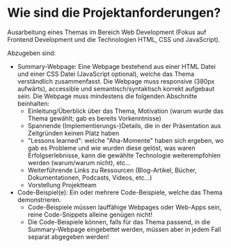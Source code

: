 # Wie sind die Projektanforderungen?

Ausarbeitung eines Themas im Bereich Web Development (Fokus auf Frontend Development und die Technologien HTML, CSS und JavaScript).

Abzugeben sind:

- Summary-Webpage: Eine Webpage bestehend aus einer HTML Datei und einer CSS Datei (JavaScript optional), welche das Thema verständlich zusammenfasst. Die Webpage muss responsive (380px aufwärts), accessible und semantisch/syntaktisch korrekt aufgebaut sein. Die Webpage muss mindestens die folgenden Abschnitte beinhalten: 
    - Einleitung/Überblick über das Thema, Motivation (warum wurde das Thema gewählt; gab es bereits Vorkenntnisse)
    - Spannende (Implementierungs-)Details, die in der Präsentation aus Zeitgründen keinen Platz haben
    - "Lessons learned": welche "Aha-Momente" haben sich ergeben, wo gab es Probleme und wie wurden diese gelöst, was waren Erfolgserlebnisse, kann die gewählte Technologie weiterempfohlen werden (warum/warum nicht), etc…
    - Weiterführende Links zu Ressourcen (Blog-Artikel, Bücher, Dokumentationen, Podcasts, Videos, etc…)
    - Vorstellung Projektteam
- Code-Beispiel(e): Ein oder mehrere Code-Beispiele, welche das Thema demonstrieren.
    - Code-Beispiele müssen lauffähige Webpages oder Web-Apps sein, reine Code-Snippets alleine genügen nicht!
    - Die Code-Beispiele können, falls für das Thema passend, in die Summary-Webpage eingebettet werden, müssen aber in jedem Fall separat abgegeben werden!